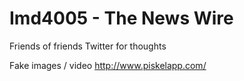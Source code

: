 # Imd4005 - The News Wire 
Friends of friends 
Twitter for thoughts

Fake images / video
http://www.piskelapp.com/
